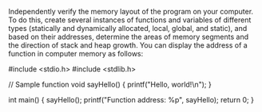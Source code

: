 Independently verify the memory layout of the program on your computer. To do this, create several instances of functions and variables of different types (statically and dynamically allocated, local, global, and static), and based on their addresses, determine the areas of memory segments and the direction of stack and heap growth. You can display the address of a function in computer memory as follows:

#include <stdio.h>
#include <stdlib.h>

// Sample function
void sayHello() {
    printf("Hello, world!\n");
}

int main() {
    sayHello();
    printf("Function address: %p", sayHello);
    return 0;
}
